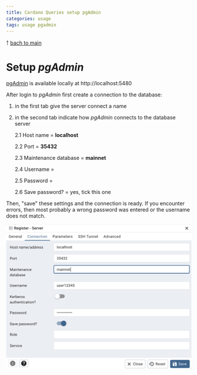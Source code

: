 ```yaml
---
title: Cardano Queries setup pgAdmin
categories: usage
tags: usage pgadmin
---
```


￪ [bach to main](00_main.md)


# Setup _pgAdmin_

[pgAdmin](http://localhost:5480) is available locally at http://localhost:5480

After login to _pgAdmin_ first create a connection to the database:

1. in the first tab give the server connect a name

2. in the second tab indicate how _pgAdmin_ connects to the database server

    2.1 Host name = **localhost**

    2.2 Port = **35432**

    2.3 Maintenance database = **mainnet**

    2.4 Username = <your db username>

    2.5 Password = <your db password>

    2.6 Save password? = yes, tick this one

Then, "save" these settings and the connection is ready. If you encounter errors, then most probably a wrong password was entered or the username does not match.

![Querying the database in pgAdmin](images/pgadmin_setup.png)
